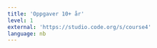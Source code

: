 ```yaml
---
title: 'Oppgaver 10+ år'
level: 1
external: 'https://studio.code.org/s/course4'
language: nb
---
```


